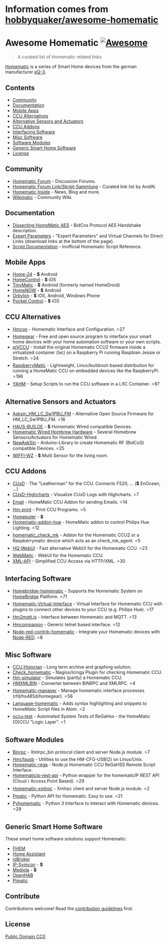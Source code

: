 # Information comes from [hobbyquaker/awesome-homematic](https://github.com/hobbyquaker/awesome-homematic)
# Awesome Homematic [![Awesome](https://cdn.rawgit.com/sindresorhus/awesome/d7305f38d29fed78fa85652e3a63e154dd8e8829/media/badge.svg)](https://github.com/sindresorhus/awesome)

> A curated list of Homematic related links

[Homematic](http://www.homematic.com/) is a series of Smart Home devices from the german manufacturer [eQ-3](http://www.eq-3.de). 


## Contents

- [Community](#community)
- [Documentation](#documentation)
- [Mobile Apps](#mobile-apps)
- [CCU Alternatives](#ccu-alternatives)
- [Alternative Sensors and Actuators](#alternative-sensors-and-actuators)
- [CCU Addons](#ccu-addons)
- [Interfacing Software](#interfacing-software)
- [Misc Software](#misc-software)
- [Software Modules](#software-modules)
- [Generic Smart Home Software](#generic-smart-home-software)
- [License](License)


## Community 

* [Homematic Forum](https://homematic-forum.de/) - Discussion Forums.
* [Homematic Forum Link/Skript-Sammlung](https://homematic-forum.de/forum/viewtopic.php?f=26&t=27907) - Curated link list by AndiN.
* [Homematic Inside](https://www.homematic-inside.de/) - News, Blog and more.
* [Wikimatic](http://www.wikimatic.de/wiki/Hauptseite) - Community Wiki.


## Documentation

* [Dissecting HomeMatic AES](https://git.zerfleddert.de/hmcfgusb/AES/) - BidCos Protocol AES Handshake description.
* [Expert Parameters](https://www.homematic-inside.de/software/download/item/vortrag-expertenparameter-2017) - "Expert Parameters" and Virtual Channels for Direct Links (download links at the bottom of the page).
* [Script Documentation](http://www.wikimatic.de/wiki/Script_Dokumentation) - Inofficial Homematic Script Reference.


## Mobile Apps

* [Home-24](http://www.home-24.net/index.php?page=sites/home.php&app=home24) - **$** Android 
* [HomeControl](http://www.ksquare.de/myhomecontrol/) - **$** iOS
* [TinyMatic](http://tinymatic.de/) - **$** Android (formerly named HomeDroid)
* [HomeNOW](http://homenow.at) - **$** Android
* [Orbylon](https://www.orbylon.de/orbylon) - **$** iOS, Android, Windows Phone
* [Pocket Control](https://www.penzler.de) - **$** iOS


## CCU Alternatives

* [Hmcon](https://github.com/hobbyquaker/hmcon) - Homematic Interface and Configuration.  :star:27
* [Homegear](https://www.homegear.eu/index.php/Main_Page) - Free and open source program to interface your smart home devices with your home automation software or your own scripts.
* [piVCCU](https://github.com/alexreinert/piVCCU) - Install the original Homematic CCU2 firmware inside a virtualized container (lxc) on a Raspberry Pi running Raspbian Jessie or Stretch. :star:24
* [RaspberryMatic](https://github.com/jens-maus/RaspberryMatic) - Lightweight, Linux/buildroot-based distribution for running a HomeMatic CCU on embedded devices like the RaspberryPi. :star:196
* [YAHM](https://github.com/leonsio/YAHM) - Setup Scripts to run the CCU software in a LXC Container. :star:97


## Alternative Sensors and Actuators

* [Asksin_HM_LC_Sw1PBU_FM](https://github.com/jabdoa2/Asksin_HM_LC_Sw1PBU_FM) - Alternative Open Source Firmware for HM_LC_Sw1PBU_FM. :star:16
* [HAUS-BUS.DE](http://www.haus-bus.de/) - **$** Homematic Wired compatible Devices.
* [Homematic Wired Hombrew Hardware](https://github.com/jfische) - Several Homebrew Sensors/Actuators for Homematic Wired.
* [NewAskSin](https://github.com/trilu2000/NewAskSin) - Arduino-Library to create Homematic RF (BidCoS) compatible Devices. :star:25
* [WIFFI-WZ](https://www.stall.biz/project/der-wiffi-wz-2-0-der-wohnzimmersensor) - **$** Multi Sensor for the living room.


## CCU Addons

* [CUxD](https://www.homematic-inside.de/software/cuxdaemon) - The "Leatherman" for the CCU. Connects FS20, ... (**$** EnOcean, ...)
* [CUxD-Highcharts](https://github.com/hobbyquaker/cuxd-highcharts) - Visualize CUxD Logs with Highcharts. :star:7
* [Email](https://github.com/jens-maus/hm_email) - HomeMatic CCU Addon for sending Emails. :star:14
* [Hm-print](https://github.com/litti/hm-print) - Print CCU Programs. :star:5
* [Homeputer](https://www.contronics.de/shop/HomeMatic-System/Zentralen-und-Software.html) - **$**
* [Homematic-addon-hue](https://github.com/j-a-n/homematic-addon-hue) - HomeMatic addon to control Philips Hue Lighting. :star:12
* [homematic_check_mk](https://github.com/alexreinert/homematic_check_mk) - Addon for the Homematic CCU2 or a Raspberrymatic device which acts as an check_mk_agent. :star:5
* [HQ-WebUI](https://github.com/hobbyquaker/hq-webui) - Fast alternative WebUI for the Homematic CCU. :star:23
* [WebMatic](http://webmatic.lmdsoft.de/tiki-index.php) - WebUI for the Homematic CCU.
* [XML-API](https://github.com/hobbyquaker/xml-api) - Simplified CCU Access via HTTP/XML. :star:30


## Interfacing Software

* [Homebridge-homematic](https://github.com/thkl/homebridge-homematic) - Supports the Homematic System on [HomeBridge](https://github.com/nfarina/homebridge) Platform. :star:71
* [Homematic-Virtual-Interface](https://github.com/thkl/Homematic-Virtual-Interface) - Virtual Interface for Homematic CCU with plugins to connect other devices to your CCU (e.g. Philips Hue). :star:17
* [Hm2mqtt.js](https://github.com/hobbyquaker/hm2mqtt.js) - Interface between Homematic and MQTT. :star:13
* [Hmcompanion](https://github.com/owagner/hmcompanion) - Generic telnet based interface. :star:12
* [Node-red-contrib-homematic](https://github.com/firsttris/node-red-contrib-homematic) - Integrate your Homematic devices with [Node-RED](https://nodered.org). :star:8


## Misc Software

* [CCU Historian](http://www.ccu-historian.de/) - Long term archive and graphing solution.
* [Check_homematic](https://github.com/hobbyquaker/check_homematic) - Nagios/Icinga Plugin for checking Homematic CCU.
* [Hm-simulator](https://github.com/hobbyquaker/hm-simulator) - Simulates (partly) a Homematic CCU.
* [HMXMLBIN](https://github.com/leonsio/HMXMLBIN) - Converter between BINRPC and XMLRPC. :star:4
* [Homematic-manager](https://github.com/hobbyquaker/homematic-manager) - Manage homematic interface processes (rfd/hs485d/homegear). :star:56
* [Language-homematic](https://github.com/Ayngush/language-homematic) - Adds syntax highlighting and snippets to HomeMatic Script files in Atom. :star:2
* [occu-test](https://github.com/hobbyquaker/occu-test) - Automated System Tests of ReGaHss - the HomeMatic (O)CCU "Logic Layer". :star:1

## Software Modules

* [Binrpc](https://github.com/hobbyquaker/binrpc) - Xmlrpc_bin protocol client and server Node.js module. :star:7
* [Hmcfgusb](https://git.zerfleddert.de/cgi-bin/gitweb.cgi/hmcfgusb) - Utilities to use the HM-CFG-USB(2) on Linux/Unix.
* [Homematic-rega](https://github.com/hobbyquaker/homematic-rega) - Node.js Homematic CCU ReGaHSS Remote Script Interface.
* [Homematicip-rest-api](https://github.com/coreGreenberet/homematicip-rest-api) - Python wrapper for the homematicIP REST API (Cloud / Access Point Based). :star:29
* [Homematic-xmlrpc](https://github.com/hobbyquaker/homematic-xmlrpc) - Xmlrpc client and server Node.js module. :star:2
* [Pmatic](https://github.com/LarsMichelsen/pmatic) - Python API for Homematic. Easy to use. :star:21
* [Pyhomematic](https://github.com/danielperna84/pyhomematic) - Python 3 Interface to interact with Homematic devices. :star:29

## Generic Smart Home Software

These smart home software solutions support Homematic:

* [FHEM](https://fhem.de/)
* [Home Assistant](https://home-assistant.io/)
* [ioBroker](http://www.iobroker.net/?lang=de)
* [IP-Symcon](https://www.symcon.de/) - **$**
* [Mediola](http://www.mediola.com/) - **$**
* [OpenHAB](https://www.openhab.org/)
* [Pimatic](https://pimatic.org/)


## Contribute

Contributions welcome! Read the [contribution guidelines](contributing.md) first.


## License

[Public Domain CC0](http://creativecommons.org/publicdomain/zero/1.0/)

